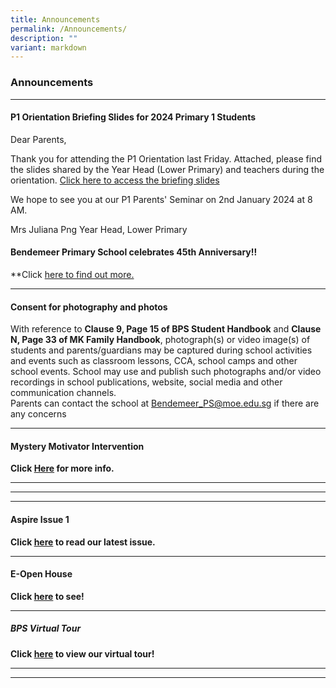 ```yaml
---
title: Announcements
permalink: /Announcements/
description: ""
variant: markdown
---
```

### Announcements

***
#### P1 Orientation Briefing Slides for 2024 Primary 1 Students
   
Dear Parents,

Thank you for attending the P1 Orientation last Friday. Attached, please find the slides shared by the Year Head (Lower Primary) and teachers during the orientation. [Click here to access the briefing slides](https://drive.google.com/drive/folders/1wOfVkyKAG5xMhEcPOXRAZiVNTKojTVmn?usp=sharing)

We hope to see you at our P1 Parents' Seminar on 2nd January 2024 at 8 AM.

Mrs Juliana Png
Year Head, Lower Primary

#### Bendemeer Primary School celebrates 45th Anniversary!!
**Click [here to find out more.](https://drive.google.com/file/d/1HSdBDQl-9U5EZrRA8fAAIbAz40ryfvsU/view?usp=sharing)

***
#### Consent for photography and photos

With reference to **Clause 9, Page 15 of BPS Student Handbook** and **Clause N, Page 33 of MK Family Handbook**, photograph(s) or video image(s) of students and parents/guardians may be captured during school activities and events such as classroom lessons, CCA, school camps and other school events. School may use and publish such photographs and/or video recordings in school publications, website, social media and other communication channels.  
Parents can contact the school at [Bendemeer_PS@moe.edu.sg](mailto:Bendemeer_PS@moe.edu.sg) if there are any concerns

***

#### Mystery Motivator Intervention

**Click [Here](https://moe-bendemeerpri-staging.netlify.app/our-people/for-parents/parents-engagement-resources/mlu/mmi) for more info.**

***



***



***

#### Aspire Issue 1

**Click [here](https://moe-bendemeerpri-staging.netlify.app/about-us/aspire-newsletter) to read our latest issue.**

***

#### E-Open House

**Click [here](https://moe-bendemeerpri-staging.netlify.app/about-us/the-bendemeer-experience) to see!**

***

##### BPS Virtual Tour

**Click [here](https://moe-bendemeerpri-staging.netlify.app/about-us/virtual-tour-of-bps) to view our virtual tour!**

***

***